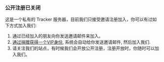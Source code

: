 ### 公开注册已关闭

这是一个私有的 Tracker 服务器，目前我们只接受邀请注册加入，你可以有过如下方式加入我们:

1. 通过已经加入的朋友向你发送邀请邮件来加入。
1. [通过捐赠获得一个VIP身份](/vip), 系统会自动给你发送邀请邮件, 然后加入我们.
1. 请关注我们的站点，有时候我们会开放公开注册，注册开放时，你随时可以加入我们。